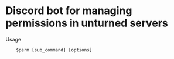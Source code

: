 # Discord bot for managing permissions in unturned servers

Usage
```
	$perm [sub_command] [options]
```
